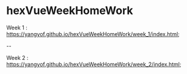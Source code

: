 # hexVueWeekHomeWork

Week 1 :
https://yangyof.github.io/hexVueWeekHomeWork/week_1/index.html;

--

Week 2 :
https://yangyof.github.io/hexVueWeekHomeWork/week_2/index.html;
